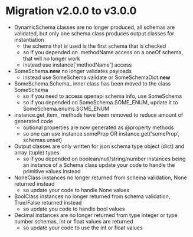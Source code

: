 # Migration v2.0.0 to v3.0.0

- DynamicSchema classes are no longer produced,
  all schemas are validated, but only one schema class produces output classes for instantiation
  - the schema that is used is the first schema that is checked
  - so if you depended on .methodName access on a oneOf schema, that will no longer work
  - instead use instance['methodName'] access
- SomeSchema.__new__ no longer validates payloads
  - instead use SomeSchema.validate or SomeSchemaDict.__new__
- SomeSchema.Schema_ inner class has been moved to the class SomeSchema
  - so if you need to access openapi schema info, use SomeSchema
  - so if you depended on SomeSchema.SOME_ENUM, update it to SomeSchema.enums.SOME_ENUM
- instance.get_item_ methods have been removed to reduce amount of generated code
  - optional properties are now generated as @property methods
  - so one can use instance.someProp OR instance.get('someProp', schemas.unset)
- Output classes are only written for json schema type object (dict) and array (tuple) types
  - so if you depended on boolean/null/string/number instances being an instance of a Schema class
    update your code to handle the primitive values instead
- NoneClass instances no longer returned from schema validation, None returned instead
  - so update your code to handle None values
- BoolClass instances no longer returned from schema validation, True/False returned instead
  - so update you code to handle bool values
- Decimal instances are no longer returned from type integer or type number schemas, int or float values are returned
  - so update your code to use the int or float values
